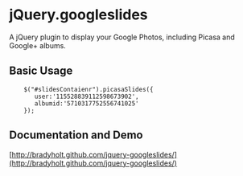 # jQuery.googleslides  
A jQuery plugin to display your Google Photos, including Picasa and Google+ albums.

## Basic Usage
        $("#slidesContaienr").picasaSlides({
           user:'115528839112598673902', 
           albumid:'5710317752556741025'
        });
		
## Documentation and Demo
[http://bradyholt.github.com/jquery-googleslides/](http://bradyholt.github.com/jquery-googleslides/)